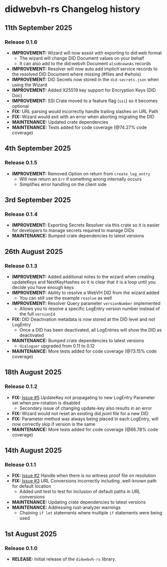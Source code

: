 # didwebvh-rs Changelog history

## 11th September 2025

### Release 0.1.6

* **IMPROVEMENT:** Wizard will now assist with exporting to did:web format
  * The wizard will change DID Document values on your behalf
  * It can also add to the did:webvh Document `alsoKnownAs` records
* **IMPROVEMENT:** Resolver will now auto add implicit service records to the
resolved DID Document where missing (#files and #whois)
* **IMPROVEMENT:** DID Secrets now stored in the `did-secrets.json` when using the
Wizard
* **IMPROVEMENT:** Added X25519 key support for Encryption Keys (DID Doc)
* **IMPROVEMENT:** SSI Crate moved to a feature flag (`ssi`) so it becomes optional
* **FIX:** URL parsing would incorrectly handle trailing slashes on URL Path
* **FIX:** Wizard would exit with an error when aborting migrating the DID
* **MAINTENANCE:** Updated crate dependencies
* **MAINTENANCE:** Tests added for code coverage (@74.27% code coverage)

## 4th September 2025

### Release 0.1.5

* **IMPROVEMENT:** Removed Option on return from `create_log_entry`
  * Will now return an `Err` if something wrong internally occurs
  * Simplifies error handling on the client side

## 3rd September 2025

### Release 0.1.4

* **IMPROVEMENT:** Exporting Secrets Resolver via this crate so it is easier for
developers to manage secrets required to manage DIDs
* **MAINTENANCE:** Bumped crate dependencies to latest versions

## 26th August 2025

### Release 0.1.3

* **IMPROVEMENT:** Added additional notes to the wizard when creating updateKeys
and NextKeyHashes so it is clear that it is a loop until you decide you have
enough keys
* **IMPROVEMENT:** Ability to resolve a WebVH DID from the wizard added
  * You can still use the example `resolve` as well
* **IMPROVEMENT:** Resolver Query parameter `versionNumber` implemented
  * Allows you to resolve a specific LogEntry version number instead of the full
  `versionId`
* **FIX:** DID Deactivation metadata is now stored at the DID level and not LogEntry
  * Once a DID has been deactivated, all LogEntries will show the DID as deactivated
* **MAINTENANCE:** Bumped crate dependencies to latest versions
  * `dialoguer` upgraded from 0.11 to 0.12
* **MAINTENANCE:** More tests added for code coverage (@73.15% code coverage)

## 18th August 2025

### Release 0.1.2

* **FIX:** [Issue #5](https://github.com/decentralized-identity/didwebvh-rs/issues/5)
UpdateKey not propagating to new LogEntry Parameter set when pre-rotation is disabled
  * Secondary issue of changing update-key also results in an error
* **FIX:** Wizard would not reset an existing did.jsonl file for a new DID
* **FIX:** Parameter method was always being placed in each LogEntry, will now
correctly skip if version is the same
* **MAINTENANCE:** More tests added for code coverage (@66.78% code coverage)

## 14th August 2025

### Release 0.1.1

* **FIX:** [Issue #2](https://github.com/decentralized-identity/didwebvh-rs/issues/2)
Handle when there is no witness proof file on resolution
* **FIX:** [Issue #3](https://github.com/decentralized-identity/didwebvh-rs/issues/3)
URL Conversions incorrectly including .well-known path for default location
  * Added unit test to test for inclusion of default paths in URL conversions
* **MAINTENANCE:** Updating crate dependencies to latest versions
* **MAINTENANCE:** Addressing rust-analyzer warnings
  * Chaining `if let` statements where multiple `if` statements were being used

## 1st August 2025

### Release 0.1.0

* **RELEASE:** Initial release of the `didwebvh-rs` library.
